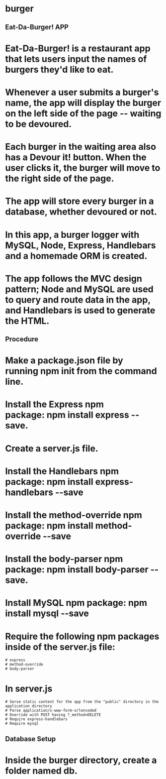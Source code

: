# burger

## Eat-Da-Burger! APP

# Eat-Da-Burger! is a restaurant app that lets users input the names of burgers they'd like to eat. 
# Whenever a user submits a burger's name, the app will display the burger on the left side of the page -- waiting to be devoured.
# Each burger in the waiting area also has a Devour it! button. When the user clicks it, the burger will move to the right side of the page.
# The app will store every burger in a database, whether devoured or not.
# In this app, a burger logger with MySQL, Node, Express, Handlebars and a homemade ORM is created.
# The app follows the MVC design pattern; Node and MySQL are used to query and route data in the app, and Handlebars is used to generate the HTML.

## Procedure
# Make a package.json file by running npm init from the command line.
# Install the Express npm package: npm install express --save.
# Create a server.js file.
# Install the Handlebars npm package: npm install express-handlebars --save
# Install the method-override npm package: npm install method-override --save
# Install the body-parser npm package: npm install body-parser --save.
# Install MySQL npm package: npm install mysql --save
# Require the following npm packages inside of the server.js file:
	# express
	# method-override
	# body-parser
# In server.js 
	# Serve static content for the app from the "public" directory in the application directory
	# Parse application/x-www-form-urlencoded
	# Override with POST having ?_method=DELETE
	# Require express-handlebars
	# Require mysql
## Database Setup
# Inside the burger directory, create a folder named db.
